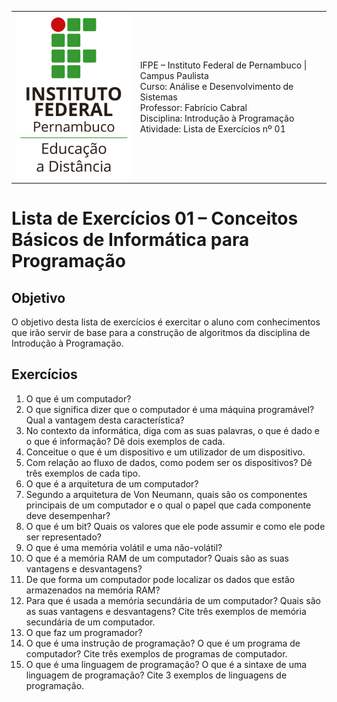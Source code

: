 
<table>
    <tr>
        <td>
            <img src="logotipo-ead-mini.png">
        </td>
        <td>
IFPE – Instituto Federal de Pernambuco | Campus Paulista<br/>
Curso: Análise e Desenvolvimento de Sistemas<br/>
Professor: Fabrício Cabral <fabricio.cabral@ead.ifpe.edu.br><br/>
Disciplina: Introdução à Programação<br/>
Atividade: Lista de Exercícios nº 01
        </td>
    </tr>
</table>

# Lista de Exercícios 01 – Conceitos Básicos de Informática para Programação

## Objetivo

O objetivo desta lista de exercícios é exercitar o aluno com conhecimentos que irão servir de base para a construção de algoritmos da disciplina de Introdução à Programação.


## Exercícios

1. O que é um computador?
2. O que significa dizer que o computador é uma máquina programável? Qual a vantagem desta característica?
3. No contexto da informática, diga com as suas palavras, o que é dado e o que é informação? Dê dois exemplos de cada.
4. Conceitue o que é um dispositivo e um utilizador de um dispositivo.
5. Com relação ao fluxo de dados, como podem ser os dispositivos? Dê três exemplos de cada tipo.
6. O que é a arquitetura de um computador?
7. Segundo a arquitetura de Von Neumann, quais são os componentes principais de um computador e o qual o papel que cada componente deve desempenhar?
8. O que é um bit? Quais os valores que ele pode assumir e como ele pode ser representado?
9. O que é uma memória volátil e uma não-volátil?
10. O que é a memória RAM de um computador? Quais são as suas vantagens e desvantagens?
11. De que forma um computador pode localizar os dados que estão armazenados na memória RAM?
12. Para que é usada a memória secundária de um computador? Quais são as suas vantagens e desvantagens? Cite três exemplos de memória secundária de um computador.
13. O que faz um programador?
14. O que é uma instrução de programação? O que é um programa de computador? Cite três exemplos de programas de computador.
15. O que é uma linguagem de programação? O que é a sintaxe de uma linguagem de programação? Cite 3 exemplos de linguagens de programação.